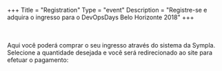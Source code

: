 +++
Title = "Registration"
Type = "event"
Description = "Registre-se e adquira o ingresso para o DevOpsDays Belo Horizonte 2018"
+++

<div style="width:100%; text-align: left">

<br>
<br>
Aqui você poderá comprar o seu ingresso através do sistema da Sympla. Selecione a quantidade desejada e você será redirecionado ao site para efetuar o pagamento:

<center><div id='sympla-widget-352215' height="auto" ></div>
<script src="https://www.sympla.com.br/js/sympla.widget-pt.js/352215"></script></center>

</div></div>
</div>
